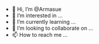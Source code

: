 - 👋 Hi, I’m @Armasue
- 👀 I’m interested in ...
- 🌱 I’m currently learning ...
- 💞️ I’m looking to collaborate on ...
- 📫 How to reach me ...

<!---
Armasue/Armasue is a ✨ special ✨ repository because its `README.md` (this file) appears on your GitHub profile.
You can click the Preview link to take a look at your changes.
--->
